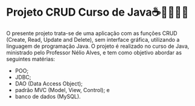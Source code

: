 # Projeto CRUD Curso de Java☕👨🏽‍💻🚀 

 O presente projeto trata-se de uma aplicação com as funções CRUD (Create, Read, Update and Delete), sem interface gráfica, utilizando a linguagem de programação Java. O projeto é realizado no curso de Java, ministrado pelo Professor Nélio Alves, e tem como objetivo abordar as seguintes matérias:
* POO;
* JDBC; 
* DAO (Data Access Object);
* padrão MVC (Model, View, Control); e
* banco de dados (MySQL).


